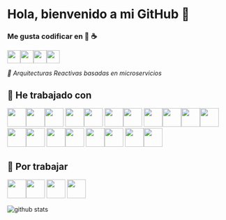 # Hola, bienvenido a mi GitHub 👋

### Me gusta codificar en 🐍 ☕

<a href="https://www.linkedin.com/in/martinsamanarata" target="_blank"><img height="30" src="https://www.vectorlogo.zone/logos/linkedin/linkedin-tile.svg"></a><a href="mailto:martin.saman@vallegrande.edu.pe" target="_blank"><img height="30" src="https://www.vectorlogo.zone/logos/gmail/gmail-tile.svg"></a><a href="https://www.twitter.com/martinsaman" target="_blank"><img height="30" src="https://www.vectorlogo.zone/logos/twitter/twitter-tile.svg"></a><a href="https://martinsamanarata2018.github.io/MyCV/" target="_blank"><img height="30" src="https://www.freepnglogos.com/uploads/logo-website-png/logo-website-website-logo-png-transparent-background-background-15.png"></a>

*🔎 Arquitecturas Reactivas basadas en microservicios*

## 🌱 He trabajado con

<img height="43" src="https://comunytek.com/wp-content/uploads/2017/03/Microservices.png"><img height="43" src="https://www.vectorlogo.zone/logos/docker/docker-ar21.svg"><img height="43" src="https://www.vectorlogo.zone/logos/kubernetes/kubernetes-ar21.svg">
<img height="43" src="https://www.vectorlogo.zone/logos/java/java-ar21.svg"><img height="43" src="https://www.vectorlogo.zone/logos/springio/springio-ar21.svg">
<img height="43" src="https://www.vectorlogo.zone/logos/python/python-ar21.svg"><img height="43" src="https://www.vectorlogo.zone/logos/pocoo_flask/pocoo_flask-ar21.svg">
<img height="43" src="https://www.vectorlogo.zone/logos/mongodb/mongodb-ar21.svg"><img height="43" src="https://www.vectorlogo.zone/logos/oracle/oracle-ar21.svg"><img height="43" src="https://teorema-rd.com/wp-content/uploads/2020/05/microsoft-SQL-server-logo-1024x576.jpg"><img height="43" src="https://www.vectorlogo.zone/logos/mysql/mysql-ar21.svg">
<img height="43" src="https://www.vectorlogo.zone/logos/google_cloud/google_cloud-ar21.svg"><img height="43" src="https://www.vectorlogo.zone/logos/microsoft_azure/microsoft_azure-ar21.svg">
<img height="43" src="https://www.vectorlogo.zone/logos/linux/linux-ar21.svg"><img height="43" src="https://www.vectorlogo.zone/logos/ubuntu/ubuntu-ar21.svg">
<img height="43" src="https://www.vectorlogo.zone/logos/wildfly/wildfly-ar21.svg"><img height="43" src="https://www.vectorlogo.zone/logos/javaee_glassfish/javaee_glassfish-ar21.svg">
<img height="43" src="https://www.vectorlogo.zone/logos/wordpress/wordpress-ar21.svg"><img height="43" src="https://www.vectorlogo.zone/logos/alfresco/alfresco-ar21.svg">

## 📅 Por trabajar

<img height="43" src="https://www.vectorlogo.zone/logos/angular/angular-ar21.svg"><img height="43" src="https://www.vectorlogo.zone/logos/reactjs/reactjs-ar21.svg">
<img height="43" src="https://www.vectorlogo.zone/logos/terraformio/terraformio-ar21.svg">
<img height="43" src="https://www.vectorlogo.zone/logos/openshift/openshift-ar21.svg">

![github stats](https://github-readme-stats.vercel.app/api?username=MartinSamanArata2018&show_icons=true)